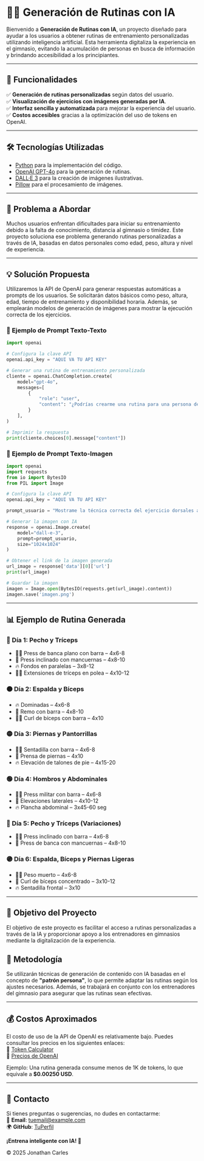 # 🏋️‍♂️ Generación de Rutinas con IA

Bienvenido a **Generación de Rutinas con IA**, un proyecto diseñado para ayudar a los usuarios a obtener rutinas de entrenamiento personalizadas utilizando inteligencia artificial. Esta herramienta digitaliza la experiencia en el gimnasio, evitando la acumulación de personas en busca de información y brindando accesibilidad a los principiantes.

---

## 🚀 Funcionalidades

✅ **Generación de rutinas personalizadas** según datos del usuario.  
✅ **Visualización de ejercicios con imágenes generadas por IA**.  
✅ **Interfaz sencilla y automatizada** para mejorar la experiencia del usuario.  
✅ **Costos accesibles** gracias a la optimización del uso de tokens en OpenAI.  

---

## 🛠 Tecnologías Utilizadas

- [Python](https://www.python.org/) para la implementación del código.
- [OpenAI GPT-4o](https://openai.com/) para la generación de rutinas.
- [DALL·E 3](https://openai.com/dall-e/) para la creación de imágenes ilustrativas.
- [Pillow](https://python-pillow.org/) para el procesamiento de imágenes.

---

## 🎯 Problema a Abordar

Muchos usuarios enfrentan dificultades para iniciar su entrenamiento debido a la falta de conocimiento, distancia al gimnasio o timidez. Este proyecto soluciona ese problema generando rutinas personalizadas a través de IA, basadas en datos personales como edad, peso, altura y nivel de experiencia.

---

## 💡 Solución Propuesta

Utilizaremos la API de OpenAI para generar respuestas automáticas a prompts de los usuarios. Se solicitarán datos básicos como peso, altura, edad, tiempo de entrenamiento y disponibilidad horaria. Además, se emplearán modelos de generación de imágenes para mostrar la ejecución correcta de los ejercicios.

### 📌 Ejemplo de Prompt Texto-Texto

```python
import openai

# Configura la clave API
openai.api_key = "AQUI VA TU API KEY"

# Generar una rutina de entrenamiento personalizada
cliente = openai.ChatCompletion.create(
    model="gpt-4o",
    messages=[
        {
            "role": "user",
            "content": "¿Podrías crearme una rutina para una persona de 32 años, 72 kg, sexo masculino, que cubra todos los músculos para entrenar 6 días a la semana?",
        }
    ],
)

# Imprimir la respuesta
print(cliente.choices[0].message["content"])
```

### 🎨 Ejemplo de Prompt Texto-Imagen

```python
import openai
import requests
from io import BytesIO
from PIL import Image

# Configura la clave API
openai.api_key = "AQUI VA TU API KEY"

prompt_usuario = "Mostrame la técnica correcta del ejercicio dorsales abiertos con barra para espalda"

# Generar la imagen con IA
response = openai.Image.create(
    model="dall-e-3",
    prompt=prompt_usuario,
    size="1024x1024"
)

# Obtener el link de la imagen generada
url_image = response['data'][0]['url']
print(url_image)

# Guardar la imagen
imagen = Image.open(BytesIO(requests.get(url_image).content))
imagen.save('imagen.png')
```

---

## 📊 Ejemplo de Rutina Generada

### 🔴 Día 1: Pecho y Tríceps
- 🏋️‍♂️ Press de banca plano con barra – 4x6-8
- 💪 Press inclinado con mancuernas – 4x8-10
- 🔥 Fondos en paralelas – 3x8-12
- 🏋️‍♂️ Extensiones de tríceps en polea – 4x10-12

### 🟠 Día 2: Espalda y Bíceps
- 🔥 Dominadas – 4x6-8
- 💪 Remo con barra – 4x8-10
- 🏋️‍♂️ Curl de bíceps con barra – 4x10

### 🟡 Día 3: Piernas y Pantorrillas
- 🏋️‍♂️ Sentadilla con barra – 4x6-8
- 💪 Prensa de piernas – 4x10
- 🔥 Elevación de talones de pie – 4x15-20

### 🟢 Día 4: Hombros y Abdominales
- 🏋️‍♂️ Press militar con barra – 4x6-8
- 💪 Elevaciones laterales – 4x10-12
- 🔥 Plancha abdominal – 3x45-60 seg

### 🔵 Día 5: Pecho y Tríceps (Variaciones)
- 🏋️‍♂️ Press inclinado con barra – 4x6-8
- 💪 Press de banca con mancuernas – 4x8-10

### 🟣 Día 6: Espalda, Bíceps y Piernas Ligeras
- 🏋️‍♂️ Peso muerto – 4x6-8
- 💪 Curl de bíceps concentrado – 3x10-12
- 🔥 Sentadilla frontal – 3x10

---

## 📌 Objetivo del Proyecto

El objetivo de este proyecto es facilitar el acceso a rutinas personalizadas a través de la IA y proporcionar apoyo a los entrenadores en gimnasios mediante la digitalización de la experiencia.

## 📖 Metodología

Se utilizarán técnicas de generación de contenido con IA basadas en el concepto de **"patrón persona"**, lo que permite adaptar las rutinas según los ajustes necesarios. Además, se trabajará en conjunto con los entrenadores del gimnasio para asegurar que las rutinas sean efectivas.

---

## 💰 Costos Aproximados

El costo de uso de la API de OpenAI es relativamente bajo. Puedes consultar los precios en los siguientes enlaces:  
🔗 [Token Calculator](https://platform.openai.com/tokenizer)  
🔗 [Precios de OpenAI](https://openai.com/api/pricing/)  

Ejemplo: Una rutina generada consume menos de 1K de tokens, lo que equivale a **$0.00250 USD**.

---

## 📢 Contacto

Si tienes preguntas o sugerencias, no dudes en contactarme:  
📧 **Email**: [tuemail@example.com](mailto:tuemail@example.com)  
🌍 **GitHub**: [TuPerfil](https://github.com/TuPerfil)  

**¡Entrena inteligente con IA! 🚀**

© 2025 Jonathan Carles
